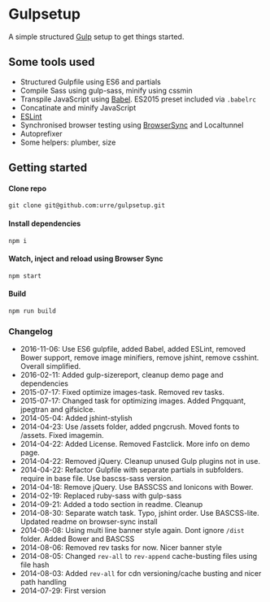 # Gulpsetup

A simple structured [Gulp](http://gulpjs.com) setup to get things started.

## Some tools used

<ul>
<li>Structured Gulpfile using ES6 and partials</li>
<li>Compile Sass using gulp-sass, minify using cssmin</li>
<li>Transpile JavaScript using <a href="http://babel.io">Babel</a>. ES2015 preset included via <code>.babelrc</code></li>
<li>Concatinate and minify JavaScript</li> 
<li><a href="http://eslint.org/">ESLint</a></li> 
<li>Synchronised browser testing using <a href="http://www.browsersync.io/">BrowserSync</a> and Localtunnel</li> 
<li>Autoprefixer</li>
<li>Some helpers: plumber, size</li>
</ul>

## Getting started

#### Clone repo

	git clone git@github.com:urre/gulpsetup.git

#### Install dependencies

	npm i

#### Watch, inject and reload using Browser Sync

    npm start

#### Build

	npm run build


### Changelog
+ 2016-11-06: Use ES6 gulpfile, added Babel, added ESLint, removed Bower support, remove image minifiers, remove jshint, remove csshint. Overall simplified.
+ 2016-02-11: Added gulp-sizereport, cleanup demo page and dependencies
+ 2015-07-17: Fixed optimize images-task. Removed rev tasks.
+ 2015-07-17: Changed task for optimizing images. Added Pngquant, jpegtran and gifsiclce.
+ 2014-05-04: Added jshint-stylish
+ 2014-04-23: Use /assets folder, added pngcrush. Moved fonts to /assets. Fixed imagemin.
+ 2014-04-22: Added License. Removed Fastclick. More info on demo page.
+ 2014-04-22: Removed jQuery. Cleanup unused Gulp plugins not in use. 
+ 2014-04-22: Refactor Gulpfile with separate partials in subfolders. require in base file. Use bascss-sass version.
+ 2014-04-18: Remove jQuery. Use BASSCSS and Ionicons with Bower.
+ 2014-02-19: Replaced ruby-sass with gulp-sass
+ 2014-09-21: Added a todo section in readme. Cleanup
+ 2014-08-30: Separate watch task. Typo, jshint order. Use BASCSS-lite. Updated readme on browser-sync install
+ 2014-08-08: Using multi line banner style again. Dont ignore `/dist` folder. Added Bower and BASCSS
+ 2014-08-06: Removed rev tasks for now. Nicer banner style
+ 2014-08-05: Changed `rev-all` to `rev-append` cache-busting files using file hash
+ 2014-08-03: Added `rev-all` for cdn versioning/cache busting and nicer path handling
+ 2014-07-29: First version